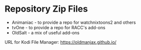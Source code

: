 # Repository Zip Files 
- Animaniac - to provide a repo for watchnixtoons2 and others
- tvOne - to provide a repo for RACC's add-ons
- OldSalt - a mix of useful add-ons

URL for Kodi File Manager: https://oldmanjax.github.io/




